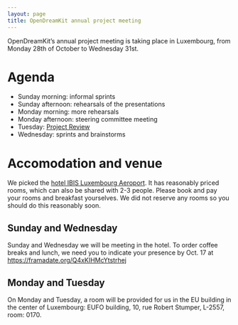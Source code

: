 ```yaml
---
layout: page
title: OpenDreamKit annual project meeting
---
```


OpenDreamKit’s annual project meeting is taking place in Luxembourg,
from Monday 28th of October to Wednesday 31st.

# Agenda

- Sunday morning: informal sprints
- Sunday afternoon: rehearsals of the presentations
- Monday morning: more rehearsals
- Monday afternoon: steering committee meeting
- Tuesday: [Project Review](ProjectReview)
- Wednesday: sprints and brainstorms

# Accomodation and venue

We picked the 
[hotel IBIS Luxembourg Aeroport](https://www.accorhotels.com/gb/hotel-0974-ibis-luxembourg-aeroport/index.shtml).
It has reasonably priced rooms, which can also be shared with 2-3
people. Please book and pay your rooms and breakfast yourselves. We
did not reserve any rooms so you should do this reasonably soon.

## Sunday and Wednesday

Sunday and Wednesday we will be meeting in the hotel. To order coffee
breaks and lunch, we need you to indicate your presence by Oct. 17 at
https://framadate.org/Q4xKIHMcYtstrhej

## Monday and Tuesday

On Monday and Tuesday, a room will be provided for us in the EU
building in the center of Luxembourg: EUFO building, 10, rue Robert
Stumper, L-2557, room: 0170.

